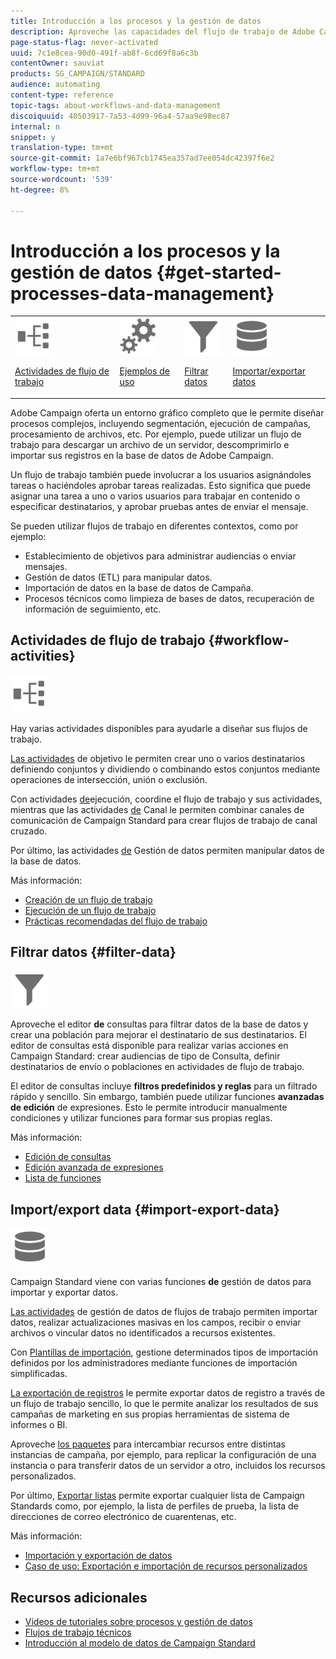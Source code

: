 ```yaml
---
title: Introducción a los procesos y la gestión de datos
description: Aproveche las capacidades del flujo de trabajo de Adobe Campaign para automatizar los procesos mediante un potente entorno gráfico integral. Obtenga información sobre cómo cargar datos, administrar audiencias, enviar mensajes, implementar ciclos de gestión de datos, automatizar procesos técnicos y mucho más.
page-status-flag: never-activated
uuid: 7c1e8cea-90d0-491f-ab8f-6cd69f8a6c3b
contentOwner: sauviat
products: SG_CAMPAIGN/STANDARD
audience: automating
content-type: reference
topic-tags: about-workflows-and-data-management
discoiquuid: 40503917-7a53-4d99-96a4-57aa9e98ec87
internal: n
snippet: y
translation-type: tm+mt
source-git-commit: 1a7e6bf967cb1745ea357ad7ee054dc42397f6e2
workflow-type: tm+mt
source-wordcount: '539'
ht-degree: 8%

---
```



# Introducción a los procesos y la gestión de datos {#get-started-processes-data-management}

<table>
<tr>
<td><img src="assets/do-not-localize/icon_workflows.svg" width="60px"><p><a href="#workflow-activities">Actividades de flujo de trabajo</a></p></td><td><img src="assets/do-not-localize/icon_activities.svg" width="60px"><p><a href="../../automating/using/workflow-created-query-with-complement.md">Ejemplos de uso</a></p></td><td><img src="assets/do-not-localize/icon_filter.svg" width="60px"><p><a href="#filter-data">Filtrar datos</a></p></td>
<td><img src="assets/do-not-localize/icon_manage.svg" width="60px"><p><a href="#import-export-data">Importar/exportar datos</a></p></td></tr>
</table>

Adobe Campaign oferta un entorno gráfico completo que le permite diseñar procesos complejos, incluyendo segmentación, ejecución de campañas, procesamiento de archivos, etc. Por ejemplo, puede utilizar un flujo de trabajo para descargar un archivo de un servidor, descomprimirlo e importar sus registros en la base de datos de Adobe Campaign.

Un flujo de trabajo también puede involucrar a los usuarios asignándoles tareas o haciéndoles aprobar tareas realizadas. Esto significa que puede asignar una tarea a uno o varios usuarios para trabajar en contenido o especificar destinatarios, y aprobar pruebas antes de enviar el mensaje.

Se pueden utilizar flujos de trabajo en diferentes contextos, como por ejemplo:

* Establecimiento de objetivos para administrar audiencias o enviar mensajes.
* Gestión de datos (ETL) para manipular datos.
* Importación de datos en la base de datos de Campaña.
* Procesos técnicos como limpieza de bases de datos, recuperación de información de seguimiento, etc.

## Actividades de flujo de trabajo {#workflow-activities}

<img src="assets/do-not-localize/icon_workflows.svg" width="60px">

Hay varias actividades disponibles para ayudarle a diseñar sus flujos de trabajo.

[Las actividades](../../automating/using/about-targeting-activities.md) de objetivo le permiten crear uno o varios destinatarios definiendo conjuntos y dividiendo o combinando estos conjuntos mediante operaciones de intersección, unión o exclusión.

Con actividades [de](../../automating/using/about-execution-activities.md)ejecución, coordine el flujo de trabajo y sus actividades, mientras que las actividades [de](../../automating/using/about-channel-activities.md) Canal le permiten combinar canales de comunicación de Campaign Standard para crear flujos de trabajo de canal cruzado.

Por último, las actividades [de](../../automating/using/about-data-management-activities.md) Gestión de datos permiten manipular datos de la base de datos.

Más información:

* [Creación de un flujo de trabajo](../../automating/using/building-a-workflow.md)
* [Ejecución de un flujo de trabajo](../../automating/using/about-workflow-execution.md)
* [Prácticas recomendadas del flujo de trabajo](../../automating/using/best-practices-workflows.md)

## Filtrar datos {#filter-data}

<img src="assets/do-not-localize/icon_filter.svg" width="60px">

Aproveche el editor **de** consultas para filtrar datos de la base de datos y crear una población para mejorar el destinatario de sus destinatarios. El editor de consultas está disponible para realizar varias acciones en Campaign Standard: crear audiencias de tipo de Consulta, definir destinatarios de envío o poblaciones en actividades de flujo de trabajo.

El editor de consultas incluye **filtros predefinidos y reglas** para un filtrado rápido y sencillo. Sin embargo, también puede utilizar funciones **avanzadas de edición** de expresiones. Esto le permite introducir manualmente condiciones y utilizar funciones para formar sus propias reglas.

Más información:

* [Edición de consultas](../../automating/using/editing-queries.md)
* [Edición avanzada de expresiones](../../automating/using/advanced-expression-editing.md)
* [Lista de funciones](../../automating/using/list-of-functions.md)

## Import/export data {#import-export-data}

<img src="assets/do-not-localize/icon_manage.svg" width="60px">

Campaign Standard viene con varias funciones **de** gestión de datos para importar y exportar datos.

[Las actividades](../../automating/using/about-data-management-activities.md) de gestión de datos de flujos de trabajo permiten importar datos, realizar actualizaciones masivas en los campos, recibir o enviar archivos o vincular datos no identificados a recursos existentes.

Con [Plantillas de importación](../../automating/using/importing-data-with-import-templates.md), gestione determinados tipos de importación definidos por los administradores mediante funciones de importación simplificadas.

[La exportación de registros](../../automating/using/exporting-logs.md) le permite exportar datos de registro a través de un flujo de trabajo sencillo, lo que le permite analizar los resultados de sus campañas de marketing en sus propias herramientas de sistema de informes o BI.

Aproveche [los paquetes](../../automating/using/managing-packages.md) para intercambiar recursos entre distintas instancias de campaña, por ejemplo, para replicar la configuración de una instancia o para transferir datos de un servidor a otro, incluidos los recursos personalizados.

Por último, [Exportar listas](../../automating/using/exporting-lists.md) permite exportar cualquier lista de Campaign Standards como, por ejemplo, la lista de perfiles de prueba, la lista de direcciones de correo electrónico de cuarentenas, etc.

Más información:

* [Importación y exportación de datos](../../automating/using/about-data-import-and-export.md)
* [Caso de uso: Exportación e importación de recursos personalizados](../../automating/using/exporting-importing-custom-resources.md)

## Recursos adicionales

* [Vídeos de tutoriales sobre procesos y gestión de datos](https://docs.adobe.com/content/help/en/campaign-standard-learn/tutorials/getting-started/create-workflow.html)
* [Flujos de trabajo técnicos](../../administration/using/technical-workflows.md)
* [Introducción al modelo de datos de Campaign Standard](../../developing/using/get-started-data-model.md)
